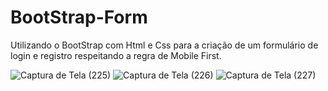 # BootStrap-Form
Utilizando o BootStrap com Html e Css para a criação de um formulário de login e registro respeitando a regra de Mobile First.


![Captura de Tela (225)](https://github.com/Matteus1983/BootStrap-Form/assets/108637829/1372ecce-2a23-4ae5-bbe5-abd5f2cd97e6)
![Captura de Tela (226)](https://github.com/Matteus1983/BootStrap-Form/assets/108637829/0b14d596-d16a-4e82-998c-03caf5e6d478)
![Captura de Tela (227)](https://github.com/Matteus1983/BootStrap-Form/assets/108637829/936f1576-60dd-44e7-8ace-43528aec2425)
